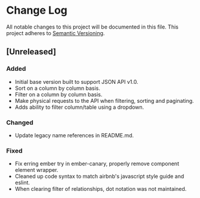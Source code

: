 # Change Log
All notable changes to this project will be documented in this file.
This project adheres to [Semantic Versioning](http://semver.org/).

## [Unreleased]
### Added
- Initial base version built to support JSON API v1.0.
- Sort on a column by column basis.
- Filter on a column by column basis.
- Make physical requests to the API when filtering, sorting and paginating.
- Adds ability to filter column/table using a dropdown.

### Changed
- Update legacy name references in README.md.

### Fixed
- Fix erring ember try in ember-canary, properly remove component element wrapper.
- Cleaned up code syntax to match airbnb's javascript style guide and eslint.
- When clearing filter of relationships, dot notation was not maintained.
